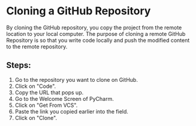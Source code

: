 # Cloning a GitHub Repository

By cloning the GitHub repository, you copy the project from the remote location to your local computer. The purpose of cloning a remote GitHub Repository is so that you write code locally and push the modified content to the remote repository. 

## Steps:
1. Go to the repository you want to clone on GitHub.
2. Click on "Code".
3. Copy the URL that pops up.
4. Go to the Welcome Screen of PyCharm.
5. Click on "Get From VCS".
6. Paste the link you copied earlier into the field.
7. Click on "Clone".




